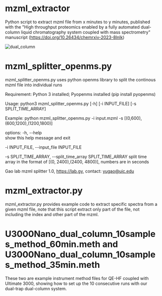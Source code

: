 # mzml_extractor
Python script to extract mzml file from x minutes to y minutes, published with the "High throughput proteomics enabled by a fully automated dual-column liquid chromatography system coupled with mass spectrometry" manuscript (https://doi.org/10.26434/chemrxiv-2023-8lnlk)

![dual_column](https://github.com/Gaolaboratory/mzml_extractor/assets/114178668/c161891a-51b5-4678-9ad9-5f37d0daa4c0)


# mzml_splitter_openms.py
mzml_splitter_openms.py uses python openms library to split the continous mzml file into individual runs

Requirement: Python 3 installed; Pyopenms installed (pip install pyopenms)

Usage: python3 mzml_splitter_openms.py [-h] [-i INPUT_FILE] [-s SPLIT_TIME_ARRAY]

Example: python mzml_splitter_openms.py -i input.mzml -s [(0,600),(600,1200),(1200,1800)]

options:
  -h, --help            
  show this help message and exit
  
  -i INPUT_FILE, --input_file INPUT_FILE
  
  -s SPLIT_TIME_ARRAY, --split_time_array SPLIT_TIME_ARRAY
  split time array in the format of [(0, 2400),(2400, 4800)], numbers are in seconds

Gao lab mzml splitter 1.0, https://lab.gy, contact: yugao@uic.edu


# mzml_extractor.py

mzml_extractor.py provides example code to extract specific spectra from a given mzml file, note that this script extract only part of the file, not including the index and other part of the mzml.


# U3000Nano_dual_column_10samples_method_60min.meth and U3000Nano_dual_column_10samples_method_35min.meth
These two are example instrument method files for QE-HF coupled with Ultimate 3000, showing how to set up the 10 consecutive runs with our dual-trap dual-column system.
